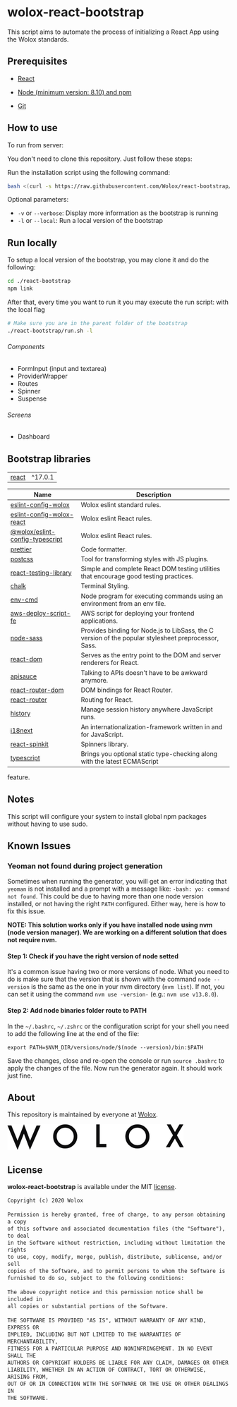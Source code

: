wolox-react-bootstrap
==================

This script aims to automate the process of initializing a React App using the Wolox standards.

## Prerequisites

- [React](https://facebook.github.io/react/docs/getting-started.html)

- [Node (minimum version: 8.10) and npm](https://github.com/creationix/nvm#install-script)

- [Git](https://git-scm.com/book/en/v2/Getting-Started-Installing-Git)


## How to use

To run from server:

You don't need to clone this repository. Just follow these steps:

Run the installation script using the following command:

```bash
bash <(curl -s https://raw.githubusercontent.com/Wolox/react-bootstrap/development/run.sh)
```
Optional parameters:

- `-v` or `--verbose`: Display more information as the bootstrap is running
- `-l` or `--local`: Run a local version of the bootstrap

## Run locally

To setup a local version of the bootstrap, you may clone it and do the following:
```bash
cd ./react-bootstrap
npm link
```

After that, every time you want to run it you may execute the run script: with the local flag
```bash
# Make sure you are in the parent folder of the bootstrap
./react-bootstrap/run.sh -l
```

###### Components
- FormInput (input and textarea)
- ProviderWrapper
- Routes
- Spinner
- Suspense

###### Screens
- Dashboard

## Bootstrap libraries

|||
|----|-----------|
|[react]()| ^17.0.1


|Name|Description|
|----|-----------|
|[eslint-config-wolox](https://github.com/Wolox/eslint-config-wolox)| Wolox eslint standard rules.
|[eslint-config-wolox-react](https://github.com/Wolox/eslint-config-wolox-react)| Wolox eslint React rules.
|[@wolox/eslint-config-typescript](https://github.com/Wolox/eslint-config-wolox-typescript)| Wolox eslint React rules.
|[prettier]()| Code formatter.
|[postcss](https://www.npmjs.com/package/postcss)| Tool for transforming styles with JS plugins.
|[react-testing-library](https://github.com/testing-library/react-testing-library)| Simple and complete React DOM testing utilities that encourage good testing practices.
|[chalk](https://www.npmjs.com/package/chalk)| Terminal Styling.
|[env-cmd](https://www.npmjs.com/package/env-cmd)| Node program for executing commands using an environment from an env file.
|[aws-deploy-script-fe](https://www.npmjs.com/package/aws-deploy-script-fe)| AWS script for deploying your frontend applications.
|[node-sass](https://github.com/sass/node-sass)| Provides binding for Node.js to LibSass, the C version of the popular stylesheet preprocessor, Sass.
|[react-dom](https://www.npmjs.com/package/react-dom)| Serves as the entry point to the DOM and server renderers for React.
|[apisauce](https://github.com/infinitered/apisauce)| Talking to APIs doesn't have to be awkward anymore.
|[react-router-dom](https://github.com/ReactTraining/react-router/tree/master/packages/react-router-dom)| DOM bindings for React Router.
|[react-router](https://github.com/ReactTraining/react-router)| Routing for React.
|[history](https://www.npmjs.com/package/history)| Manage session history anywhere JavaScript runs.
|[i18next](https://www.i18next.com/)| An internationalization-framework written in and for JavaScript.
|[react-spinkit](https://kyleamathews.github.io/react-spinkit/)| Spinners library.
|[typescript](https://www.typescriptlang.org/)| Brings you optional static type-checking along with the latest ECMAScript
feature.

## Notes

This script will configure your system to install global npm packages without having to use sudo.

## Known Issues

### Yeoman not found during project generation

Sometimes when running the generator, you will get an error indicating that `yeoman` is not installed and a prompt with a message like: `-bash: yo: command not found`. This could be due to having more than one node version installed, or not having the right `PATH` configured. Either way, here is how to fix this issue.

**NOTE: This solution works only if you have installed node using nvm (node version manager). We are working on a different solution that does not require nvm.**

#### Step 1: Check if you have the right version of node setted
It's a common issue having two or more versions of node. What you need to do is make sure that the version that is shown with the command `node --version` is the same as the one in your nvm directory (`nvm list`). If not, you can set it using the command `nvm use -version-` (e.g.: `nvm use v13.8.0`).

#### Step 2: Add node binaries folder route to PATH
In the `~/.bashrc`, `~/.zshrc` or the configuration script for your shell you need to add the following line at the end of the file:

```
export PATH=$NVM_DIR/versions/node/$(node --version)/bin:$PATH
```

Save the changes, close and re-open the console or run `source .bashrc` to apply the changes of the file. Now run the generator again. It should work just fine.

## About

This repository is maintained by everyone at [Wolox](https://wolox.co).

![Wolox](https://raw.githubusercontent.com/Wolox/press-kit/master/logos/logo_banner.png)

## License

**wolox-react-bootstrap** is available under the MIT [license](LICENSE).

    Copyright (c) 2020 Wolox

    Permission is hereby granted, free of charge, to any person obtaining a copy
    of this software and associated documentation files (the "Software"), to deal
    in the Software without restriction, including without limitation the rights
    to use, copy, modify, merge, publish, distribute, sublicense, and/or sell
    copies of the Software, and to permit persons to whom the Software is
    furnished to do so, subject to the following conditions:

    The above copyright notice and this permission notice shall be included in
    all copies or substantial portions of the Software.

    THE SOFTWARE IS PROVIDED "AS IS", WITHOUT WARRANTY OF ANY KIND, EXPRESS OR
    IMPLIED, INCLUDING BUT NOT LIMITED TO THE WARRANTIES OF MERCHANTABILITY,
    FITNESS FOR A PARTICULAR PURPOSE AND NONINFRINGEMENT. IN NO EVENT SHALL THE
    AUTHORS OR COPYRIGHT HOLDERS BE LIABLE FOR ANY CLAIM, DAMAGES OR OTHER
    LIABILITY, WHETHER IN AN ACTION OF CONTRACT, TORT OR OTHERWISE, ARISING FROM,
    OUT OF OR IN CONNECTION WITH THE SOFTWARE OR THE USE OR OTHER DEALINGS IN
    THE SOFTWARE.
